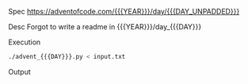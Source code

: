 Spec https://adventofcode.com/{{{YEAR}}}/day/{{{DAY_UNPADDED}}}

Desc Forgot to write a readme in {{{YEAR}}}/day_{{{DAY}}}

Execution

```bash
./advent_{{{DAY}}}.py < input.txt
```

Output

```
```

